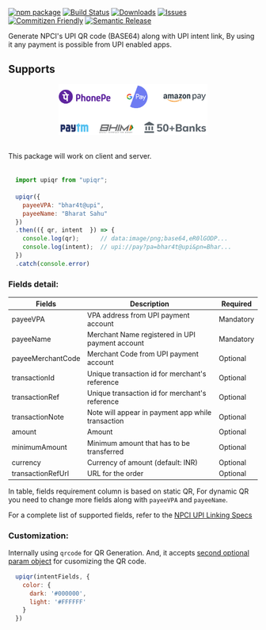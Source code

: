 [![npm package][npm-img]][npm-url]
[![Build Status][build-img]][build-url]
[![Downloads][downloads-img]][downloads-url]
[![Issues][issues-img]][issues-url]
[![Commitizen Friendly][commitizen-img]][commitizen-url]
[![Semantic Release][semantic-release-img]][semantic-release-url]

Generate NPCI's UPI QR code (BASE64) along with UPI intent link, By using it any payment is possible from UPI enabled apps.

## Supports

<div id="header" align="center">
  <img src="https://raw.githubusercontent.com/bhar4t/bhar4t/master/public/img/upis.png" width="300"/>
</div>

<br/>

This package will work on client and server.

```js

  import upiqr from "upiqr";

  upiqr({
    payeeVPA: "bhar4t@upi",
    payeeName: "Bharat Sahu"
  })
  .then(({ qr, intent  }) => {
    console.log(qr);      // data:image/png;base64,eR0lGODP...
    console.log(intent);  // upi://pay?pa=bhar4t@upi&pn=Bhar...
  })
  .catch(console.error)

```

### Fields detail:

| Fields            | Description                                       | Required  |
|-------------------|---------------------------------------------------|-----------|
| payeeVPA          | VPA address from UPI payment account              | Mandatory |
| payeeName         | Merchant Name registered in UPI payment account   | Mandatory |
| payeeMerchantCode | Merchant Code from UPI payment account            | Optional  |
| transactionId     | Unique transaction id for merchant's reference    | Optional  |
| transactionRef    | Unique transaction id for merchant's reference    | Optional  |
| transactionNote   | Note will appear in payment app while transaction | Optional  |
| amount            | Amount                                            | Optional  |
| minimumAmount     | Minimum amount that has to be transferred         | Optional  |
| currency          | Currency of amount (default: INR)                 | Optional  |
| transactionRefUrl | URL for the order                                 | Optional  |


In table, fields requirement column is based on static QR, For dynamic QR you need to change more fields along with `payeeVPA` and `payeeName`.

For a complete list of supported fields, refer to the [NPCI UPI Linking Specs][upi-specs-url]

### Customization:

Internally using `qrcode` for QR Generation. And, it accepts [second optional param object][qr-code-options] for cusomizing the QR code.

```js
  upiqr(intentFields, {
    color: {
      dark: '#000000',
      light: '#FFFFFF'
    }
  })

```


<!--- [![Code Coverage][codecov-img]][codecov-url] --->

[build-img]:https://github.com/bhar4t/upiqr/actions/workflows/main.yml/badge.svg
[build-url]:https://github.com/bhar4t/upiqr/actions/workflows/main.yml
[downloads-img]:https://img.shields.io/npm/dt/upiqr
[downloads-url]:https://www.npmtrends.com/upiqr
[npm-img]:https://img.shields.io/npm/v/upiqr
[npm-url]:https://www.npmjs.com/package/upiqr
[issues-img]:https://img.shields.io/github/issues/bhar4t/upiqr
[issues-url]:https://github.com/bhar4t/upiqr/issues
[codecov-img]:https://codecov.io/gh/bhar4t/upiqr/branch/main/graph/badge.svg
[codecov-url]:https://codecov.io/gh/bhar4t/upiqr
[semantic-release-img]:https://img.shields.io/badge/%20%20%F0%9F%93%A6%F0%9F%9A%80-semantic--release-e10079.svg
[semantic-release-url]:https://github.com/semantic-release/semantic-release
[commitizen-img]:https://img.shields.io/badge/commitizen-friendly-brightgreen.svg
[commitizen-url]:http://commitizen.github.io/cz-cli/
[qr-code-options]:https://www.npmjs.com/package/qrcode#qr-code-options
[upi-specs-url]:https://www.npci.org.in/PDF/npci/upi/circular/2017/Circular18_BankCompliances_to_enbaleUPIMerchantecosystem_0.pdf